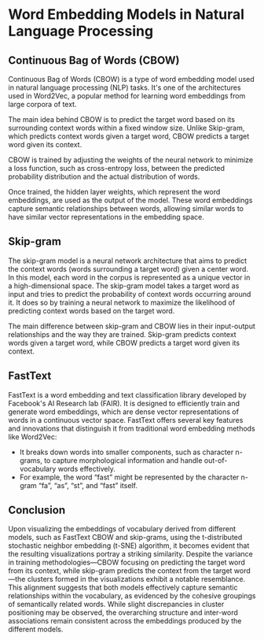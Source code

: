 # Word Embedding Models in Natural Language Processing

## Continuous Bag of Words (CBOW)

Continuous Bag of Words (CBOW) is a type of word embedding model used in natural language processing (NLP) tasks. It's one of the architectures used in Word2Vec, a popular method for learning word embeddings from large corpora of text.

The main idea behind CBOW is to predict the target word based on its surrounding context words within a fixed window size. Unlike Skip-gram, which predicts context words given a target word, CBOW predicts a target word given its context.

CBOW is trained by adjusting the weights of the neural network to minimize a loss function, such as cross-entropy loss, between the predicted probability distribution and the actual distribution of words.

Once trained, the hidden layer weights, which represent the word embeddings, are used as the output of the model. These word embeddings capture semantic relationships between words, allowing similar words to have similar vector representations in the embedding space.

## Skip-gram

The skip-gram model is a neural network architecture that aims to predict the context words (words surrounding a target word) given a center word. In this model, each word in the corpus is represented as a unique vector in a high-dimensional space. The skip-gram model takes a target word as input and tries to predict the probability of context words occurring around it. It does so by training a neural network to maximize the likelihood of predicting context words based on the target word.

The main difference between skip-gram and CBOW lies in their input-output relationships and the way they are trained. Skip-gram predicts context words given a target word, while CBOW predicts a target word given its context.

## FastText

FastText is a word embedding and text classification library developed by Facebook's AI Research lab (FAIR). It is designed to efficiently train and generate word embeddings, which are dense vector representations of words in a continuous vector space. FastText offers several key features and innovations that distinguish it from traditional word embedding methods like Word2Vec:

- It breaks down words into smaller components, such as character n-grams, to capture morphological information and handle out-of-vocabulary words effectively.
- For example, the word “fast” might be represented by the character n-gram “fa”, “as”, “st”, and “fast” itself.

## Conclusion

Upon visualizing the embeddings of vocabulary derived from different models, such as FastText CBOW and skip-grams, using the t-distributed stochastic neighbor embedding (t-SNE) algorithm, it becomes evident that the resulting visualizations portray a striking similarity. Despite the variance in training methodologies—CBOW focusing on predicting the target word from its context, while skip-gram predicts the context from the target word—the clusters formed in the visualizations exhibit a notable resemblance. This alignment suggests that both models effectively capture semantic relationships within the vocabulary, as evidenced by the cohesive groupings of semantically related words. While slight discrepancies in cluster positioning may be observed, the overarching structure and inter-word associations remain consistent across the embeddings produced by the different models.
